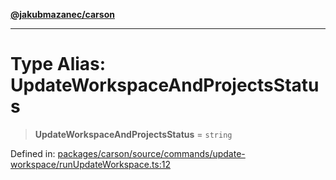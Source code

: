[**@jakubmazanec/carson**](../README.md)

---

# Type Alias: UpdateWorkspaceAndProjectsStatus

> **UpdateWorkspaceAndProjectsStatus** = `string`

Defined in:
[packages/carson/source/commands/update-workspace/runUpdateWorkspace.ts:12](https://github.com/jakubmazanec/tools/blob/acfa246dbb1035f65efb7fa114167a3cbefca108/packages/carson/source/commands/update-workspace/runUpdateWorkspace.ts#L12)
